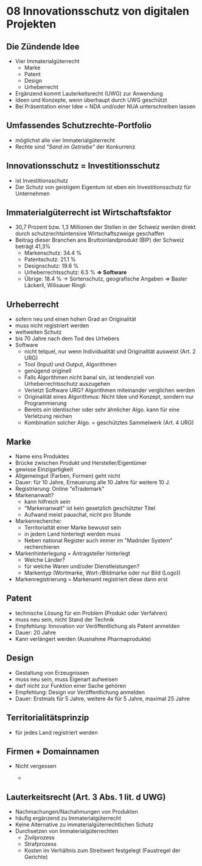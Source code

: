 # 08 Innovationsschutz von digitalen Projekten

## Die Zündende Idee

* Vier Immaterialgüterrecht
  * Marke
  * Patent
  * Design
  * Urheberrecht
* Ergänzend kommt Lauterkeitsrecht \(UWG\) zur Anwendung
* Ideen und Konzepte, wenn überhaupt durch UWG geschützt
* Bei Präsentation einer Idee = NDA und/oder NUA unterschreiben lassen

## Umfassendes Schutzrechte-Portfolio

* möglichst alle vier Immaterialgüterrecht
* Rechte sind _"Sand im Getriebe"_ der Konkurrenz

## Innovationsschutz = Investitionsschutz

* ist Investitionsschutz
* Der Schutz von geistigem Eigentum ist eben ein Investitionsschutz für Unternehmen

## Immaterialgüterrecht ist Wirtschaftsfaktor 

* 30,7 Prozent bzw. 1,3 Millionen der Stellen in der Schweiz werden direkt durch schutzrechtsintensive Wirtschaftszweige geschaffen
* Beitrag dieser Branchen ans Bruttoinlandprodukt \(BIP\) der Schweiz beträgt 41,3%
  * Markenschutz: 34.4 %
  * Patentschutz: 21.1 %
  * Designschutz: 19.6 %
  * Urheberrechtsschutz: 6.5 % **=&gt; Software**
  * Übrige: 18.4 % → Sortenschutz, geografische Angaben =&gt; Basler Läckerli, Wilisauer Ringli

## Urheberrecht

* sofern neu und einen hohen Grad an Originalität
* muss nicht registriert werden
* weltweiten Schutz
* bis 70 Jahre nach dem Tod des Urhebers
* Software
  * nicht telquel, nur wenn Individualität und Originalität ausweist \(Art. 2 URG\)
  * Tool \(Input\) und Output, Algorithmen
  * genügend originell
  * Falls Algorithmen nicht banal sin, ist tendenziell von Urheberrechtsschutz auszugehen
  * Verletzt Software URG? Algorithmen miteinander verglichen werden
  * Originalität eines Algorithmus: Nicht Idee und Konzept, sondern nur Programmierung
  * Bereits _ein_ identischer oder sehr ähnlicher Algo. kann für eine Verletzung reichen
  * Kombination solcher Algo. = geschütztes Sammelwerk \(Art. 4 URG\)

## Marke

* Name eins Produktes
* Brücke zwischen Produkt und Hersteller/Eigentümer
* gewisse Einzigartigkeit
* Allgemeingut \(Farben, Formen\) geht nicht
* Dauer: für 10 Jahre, Erneuerung alle 10 Jahre für weitere 10 J.
* Registrierung: Online "eTrademark"
* Markenanwalt?
  * kann hilfreich sein
  * "Markenanwalt" ist kein gesetzlich geschützter Titel
  * Aufwand meist pauschal, nicht pro Stunde
* Markenrecherche:
  * Territorialtät einer Marke bewusst sein
  * in jedem Land hinterlegt werden muss
  * Neben national Register auch immer im "Madrider System" recherchieren
* Markenhinterlegung = Antragsteller hinterlegt
  * Welche Länder?
  * für welche Waren und/oder Dienstleistungen?
  * Markentyp \(Wortmarke, Wort-/Bildmarke oder nur Bild \(Logo\)\)
* Markenregistrierung = Markenamt registriert diese dann erst

## Patent

* technische Lösung für ein Problem \(Produkt oder Verfahren\)
* muss neu sein, nicht Stand der Technik
* Empfehlung: Innovation vor Veröffentlichung als Patent anmelden
* Dauer: 20 Jahre
* Kann verlängert werden \(Ausnahme Pharmaprodukte\)

## Design

* Gestaltung von Erzeugnissen
* muss neu sein, muss Eigenart aufweisen
* darf nicht zur Funktion einer Sache gehören
* Empfehlung: Design vor Veröffentlichung anmelden
* Dauer: Erstmals für 5 Jahre, weitere 4x für 5 Jahre, maximal 25 Jahre

## Territorialitätsprinzip

* für jedes Land registriert werden

## Firmen + Domainnamen

* Nicht vergessen

  -

## Lauterkeitsrecht \(Art. 3 Abs. 1 lit. d UWG\)

* Nachmachungen/Nachahmungen von Produkten
* häufig ergänzend zu Immaterialgüterrecht
* Keine Alternative zu immaterialgüterrechtlichen Schutz
* Durchsetzen von Immaterialgüterrechten
  * Zivilprozess
  * Strafprozess
  * Kosten im Verhältnis zum Streitwert festgelegt \(Faustregel der Gerichte\)

